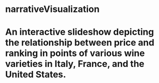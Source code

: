 # narrativeVisualization
# An interactive slideshow depicting the relationship between price and ranking in points of various wine varieties in Italy, France, and the United States.
